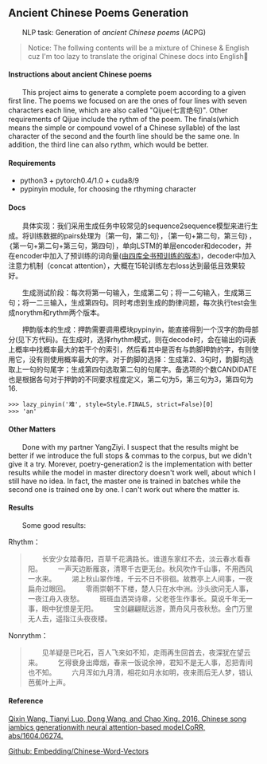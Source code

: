 ## Ancient Chinese Poems Generation

&emsp;&emsp;NLP task: Generation of *ancient Chinese poems* (ACPG) 

> Notice: The follwing contents will be a mixture of Chinese & English cuz I'm too lazy to translate the original Chinese docs into English:man:

#### Instructions about ancient Chinese poems

&emsp;&emsp;This project aims to generate a complete poem according to a given first line. The poems we focused on are the ones of four lines with seven characters each line, which are also called "Qijue(七言绝句)". Other requirements of Qijue include the rythm of the poem. The finals(which means the simple or compound vowel of a Chinese syllable) of the last character of the second and the fourth line should be the same one. In addition, the third line can also rythm, which would be better.

#### Requirements

* python3 + pytorch0.4/1.0 + cuda8/9
* pypinyin module, for choosing the rthyming character

#### Docs

&emsp;&emsp;具体实现：我们采用生成任务中较常见的sequence2sequence模型来进行生成。将训练数据的pairs处理为｛第一句，第二句｝，｛第一句+第二句，第三句｝，｛第一句+第二句+第三句，第四句｝，单向LSTM的单层encoder和decoder，并在encoder中加入了预训练的词向量([由四库全书预训练的版本](https://github.com/Embedding/Chinese-Word-Vectors#various-domains))，decoder中加入注意力机制（concat attention），大概在15轮训练左右loss达到最低且效果较好。

&emsp;&emsp;生成测试阶段：每次将第一句输入，生成第二句；将一二句输入，生成第三句；将一二三输入，生成第四句。同时考虑到生成的韵律问题，每次执行test会生成norythm和rythm两个版本。

&emsp;&emsp;押韵版本的生成：押韵需要调用模块pypinyin，能直接得到一个汉字的韵母部分(见下方代码)。在生成时，选择rhythm模式，则在decode时，会在输出的词表上概率中找概率最大的若干个的索引，然后看其中是否有与韵脚押韵的字，有则使用它，没有则使用概率最大的字。对于韵脚的选择：生成第2、3句时，韵脚均选取上一句的句尾字；生成第四句选取第二句的句尾字。备选项的个数CANDIDATE也是根据各句对于押韵的不同要求程度定义，第二句为5，第三句为3，第四句为16.
```
>>> lazy_pinyin('难', style=Style.FINALS, strict=False)[0]
>>> 'an'
```
#### Other Matters

&emsp;&emsp;Done with my partner YangZiyi. I suspect that the results might be better if we introduce the full stops & commas to the corpus, but we didn't give it a try. Morever, poetry-generation2 is the implementation with better results while the model in master directory doesn't work well, about which I still have no idea. In fact, the master one is trained in batches while the second one is trained one by one. I can't work out where the matter is.

#### Results

&emsp;&emsp;Some good results:

Rhythm：

>&emsp;&emsp;长安少女踏春阳，百草千花满路长。谁道东家红不去，淡云春水看春阳。
&emsp;&emsp;一声天边断雁哀，清寒千古更无台。秋风吹作千山事，不用西风一水来。
&emsp;&emsp;湖上秋山翠作堆，千云不日不徘徊。故教亭上人间事，一夜扁舟过眼回。
&emsp;&emsp;零雨崇朝不下楼，楚人只在水中洲。沙头欲问无人事，一夜江舟入夜愁。
&emsp;&emsp;斑斑血洒哭诗章，父老苍生作事长。莫说千年无一事，眼中犹恨是无阳。
&emsp;&emsp;宝剑翩翩赋远游，萧舟风月夜秋愁。金门万里无人去，遥指江头夜夜楼。

Nonrythm：

>&emsp;&emsp;见羊疑是已叱石，百人飞来如不知，走雨再生回首去，夜深犹在望云来。
&emsp;&emsp;乞得衰身出瘴烟，春来一饭说余神，君知不是无人事，忍把青间也不知。
&emsp;&emsp;六月浑如九月清，相花如月水如明，夜来雨后无人梦，错认芭蕉叶上声。

#### Reference

[Qixin Wang, Tianyi Luo, Dong Wang, and Chao Xing. 2016. Chinese song iambics generationwith neural attention-based model.CoRR, abs/1604.06274.](https://www.researchgate.net/publication/301878077_Chinese_Song_Iambics_Generation_with_Neural_Attention-based_Model)

[Github: Embedding/Chinese-Word-Vectors](https://github.com/Embedding/Chinese-Word-Vectors)